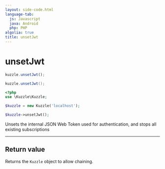 ```yaml
---
layout: side-code.html
language-tab:
  js: Javascript
  java: Android
  php: PHP
algolia: true
title: unsetJwt
---
```


# unsetJwt

```js
kuzzle.unsetJwt();
```

```java
kuzzle.unsetJwt();
```

```php
<?php
use \Kuzzle\Kuzzle;

$kuzzle = new Kuzzle('localhost');

$kuzzle->unsetJwt();
```

Unsets the internal JSON Web Token used for authentication, and stops all existing subscriptions

---

## Return value

Returns the `Kuzzle` object to allow chaining.
